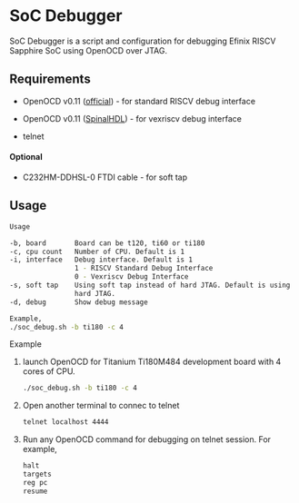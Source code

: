 # SoC Debugger

SoC Debugger is a script and configuration for debugging Efinix RISCV Sapphire SoC using OpenOCD over JTAG.



## Requirements

- OpenOCD v0.11 ([official](https://github.com/openocd-org/openocd.git)) - for standard RISCV debug interface

- OpenOCD v0.11 ([SpinalHDL](https://github.com/SpinalHDL/openocd_riscv.git)) - for vexriscv debug interface

- telnet

#### Optional

- C232HM-DDHSL-0 FTDI cable - for soft tap



## Usage

```bash
Usage

-b, board       Board can be t120, ti60 or ti180
-c, cpu count   Number of CPU. Default is 1
-i, interface   Debug interface. Default is 1
                1 - RISCV Standard Debug Interface
                0 - Vexriscv Debug Interface
-s, soft tap    Using soft tap instead of hard JTAG. Default is using
                hard JTAG.
-d, debug       Show debug message

Example,
./soc_debug.sh -b ti180 -c 4
```

Example

1. launch OpenOCD for Titanium Ti180M484 development board with 4 cores of CPU.
   
   ```bash
   ./soc_debug.sh -b ti180 -c 4
   ```
   
   

2. Open another terminal to connec to telnet
   
   ```bash
   telnet localhost 4444
   ```

3. Run any OpenOCD command for debugging on telnet session. For example,
   
   ```bash
   halt
   targets
   reg pc
   resume
   ```
   
   
